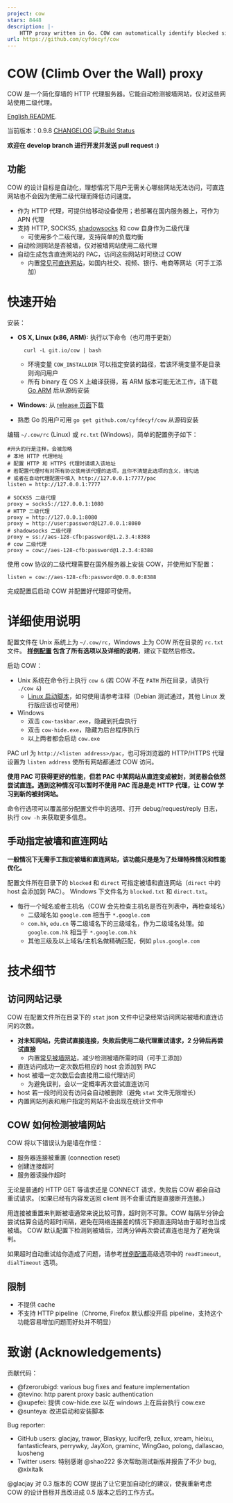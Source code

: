```yaml
---
project: cow
stars: 8448
description: |-
    HTTP proxy written in Go. COW can automatically identify blocked sites and use parent proxies to access.
url: https://github.com/cyfdecyf/cow
---
```


# COW (Climb Over the Wall) proxy

COW 是一个简化穿墙的 HTTP 代理服务器。它能自动检测被墙网站，仅对这些网站使用二级代理。

[English README](README-en.md).

当前版本：0.9.8 [CHANGELOG](CHANGELOG)
[![Build Status](https://travis-ci.org/cyfdecyf/cow.png?branch=master)](https://travis-ci.org/cyfdecyf/cow)

**欢迎在 develop branch 进行开发并发送 pull request :)**

## 功能

COW 的设计目标是自动化，理想情况下用户无需关心哪些网站无法访问，可直连网站也不会因为使用二级代理而降低访问速度。

- 作为 HTTP 代理，可提供给移动设备使用；若部署在国内服务器上，可作为 APN 代理
- 支持 HTTP, SOCKS5, [shadowsocks](https://github.com/clowwindy/shadowsocks/wiki/Shadowsocks-%E4%BD%BF%E7%94%A8%E8%AF%B4%E6%98%8E) 和 cow 自身作为二级代理
  - 可使用多个二级代理，支持简单的负载均衡
- 自动检测网站是否被墙，仅对被墙网站使用二级代理
- 自动生成包含直连网站的 PAC，访问这些网站时可绕过 COW
  - 内置[常见可直连网站](site_direct.go)，如国内社交、视频、银行、电商等网站（可手工添加）

# 快速开始

安装：

- **OS X, Linux (x86, ARM):** 执行以下命令（也可用于更新）

        curl -L git.io/cow | bash

  - 环境变量 `COW_INSTALLDIR` 可以指定安装的路径，若该环境变量不是目录则询问用户
  - 所有 binary 在 OS X 上编译获得，若 ARM 版本可能无法工作，请下载 [Go ARM](https://storage.googleapis.com/golang/go1.6.2.linux-amd64.tar.gz) 后从源码安装
- **Windows:** 从 [release 页面](https://github.com/cyfdecyf/cow/releases)下载
- 熟悉 Go 的用户可用 `go get github.com/cyfdecyf/cow` 从源码安装

编辑 `~/.cow/rc` (Linux) 或 `rc.txt` (Windows)，简单的配置例子如下：

    #开头的行是注释，会被忽略
    # 本地 HTTP 代理地址
    # 配置 HTTP 和 HTTPS 代理时请填入该地址
    # 若配置代理时有对所有协议使用该代理的选项，且你不清楚此选项的含义，请勾选
    # 或者在自动代理配置中填入 http://127.0.0.1:7777/pac
    listen = http://127.0.0.1:7777

    # SOCKS5 二级代理
    proxy = socks5://127.0.0.1:1080
    # HTTP 二级代理
    proxy = http://127.0.0.1:8080
    proxy = http://user:password@127.0.0.1:8080
    # shadowsocks 二级代理
    proxy = ss://aes-128-cfb:password@1.2.3.4:8388
    # cow 二级代理
    proxy = cow://aes-128-cfb:password@1.2.3.4:8388

使用 cow 协议的二级代理需要在国外服务器上安装 COW，并使用如下配置：

    listen = cow://aes-128-cfb:password@0.0.0.0:8388

完成配置后启动 COW 并配置好代理即可使用。

# 详细使用说明

配置文件在 Unix 系统上为 `~/.cow/rc`，Windows 上为 COW 所在目录的 `rc.txt` 文件。 **[样例配置](doc/sample-config/rc) 包含了所有选项以及详细的说明**，建议下载然后修改。

启动 COW：

- Unix 系统在命令行上执行 `cow &` (若 COW 不在 `PATH` 所在目录，请执行 `./cow &`)
  - [Linux 启动脚本](doc/init.d/cow)，如何使用请参考注释（Debian 测试通过，其他 Linux 发行版应该也可使用）
- Windows
  - 双击 `cow-taskbar.exe`，隐藏到托盘执行
  - 双击 `cow-hide.exe`，隐藏为后台程序执行
  - 以上两者都会启动 `cow.exe`

PAC url 为 `http://<listen address>/pac`，也可将浏览器的 HTTP/HTTPS 代理设置为 `listen address` 使所有网站都通过 COW 访问。

**使用 PAC 可获得更好的性能，但若 PAC 中某网站从直连变成被封，浏览器会依然尝试直连。遇到这种情况可以暂时不使用 PAC 而总是走 HTTP 代理，让 COW 学习到新的被封网站。**

命令行选项可以覆盖部分配置文件中的选项、打开 debug/request/reply 日志，执行 `cow -h` 来获取更多信息。

## 手动指定被墙和直连网站

**一般情况下无需手工指定被墙和直连网站，该功能只是是为了处理特殊情况和性能优化。**

配置文件所在目录下的 `blocked` 和 `direct` 可指定被墙和直连网站（`direct` 中的 host 会添加到 PAC）。
Windows 下文件名为 `blocked.txt` 和 `direct.txt`。

- 每行一个域名或者主机名（COW 会先检查主机名是否在列表中，再检查域名）
  - 二级域名如 `google.com` 相当于 `*.google.com`
  - `com.hk`, `edu.cn` 等二级域名下的三级域名，作为二级域名处理。如 `google.com.hk` 相当于 `*.google.com.hk`
  - 其他三级及以上域名/主机名做精确匹配，例如 `plus.google.com`

# 技术细节

## 访问网站记录

COW 在配置文件所在目录下的 `stat` json 文件中记录经常访问网站被墙和直连访问的次数。

- **对未知网站，先尝试直接连接，失败后使用二级代理重试请求，2 分钟后再尝试直接**
  - 内置[常见被墙网站](site_blocked.go)，减少检测被墙所需时间（可手工添加）
- 直连访问成功一定次数后相应的 host 会添加到 PAC
- host 被墙一定次数后会直接用二级代理访问
  - 为避免误判，会以一定概率再次尝试直连访问
- host 若一段时间没有访问会自动被删除（避免 `stat` 文件无限增长）
- 内置网站列表和用户指定的网站不会出现在统计文件中

## COW 如何检测被墙网站

COW 将以下错误认为是墙在作怪：

- 服务器连接被重置 (connection reset)
- 创建连接超时
- 服务器读操作超时

无论是普通的 HTTP GET 等请求还是 CONNECT 请求，失败后 COW 都会自动重试请求。（如果已经有内容发送回 client 则不会重试而是直接断开连接。）

用连接被重置来判断被墙通常来说比较可靠，超时则不可靠。COW 每隔半分钟会尝试估算合适的超时间隔，避免在网络连接差的情况下把直连网站由于超时也当成被墙。
COW 默认配置下检测到被墙后，过两分钟再次尝试直连也是为了避免误判。

如果超时自动重试给你造成了问题，请参考[样例配置](doc/sample-config/rc)高级选项中的 `readTimeout`, `dialTimeout` 选项。

## 限制

- 不提供 cache
- 不支持 HTTP pipeline（Chrome, Firefox 默认都没开启 pipeline，支持这个功能容易增加问题而好处并不明显）

# 致谢 (Acknowledgements)

贡献代码：

- @fzerorubigd: various bug fixes and feature implementation
- @tevino: http parent proxy basic authentication
- @xupefei: 提供 cow-hide.exe 以在 windows 上在后台执行 cow.exe
- @sunteya: 改进启动和安装脚本

Bug reporter:

- GitHub users: glacjay, trawor, Blaskyy, lucifer9, zellux, xream, hieixu, fantasticfears, perrywky, JayXon, graminc, WingGao, polong, dallascao, luosheng
- Twitter users: 特别感谢 @shao222 多次帮助测试新版并报告了不少 bug, @xixitalk

@glacjay 对 0.3 版本的 COW 提出了让它更加自动化的建议，使我重新考虑 COW 的设计目标并且改进成 0.5 版本之后的工作方式。

